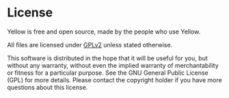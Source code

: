 License
=======
Yellow is free and open source, made by the people who use Yellow.

All files are licensed under [GPLv2](http://opensource.org/licenses/GPL-2.0) unless stated otherwise.

This software is distributed in the hope that it will be useful for you, but without any warranty, without even the implied warranty of merchantability or fitness for a particular purpose. See the GNU General Public License (GPL) for more details. Please contact the copyright holder if you have more questions about this license.
